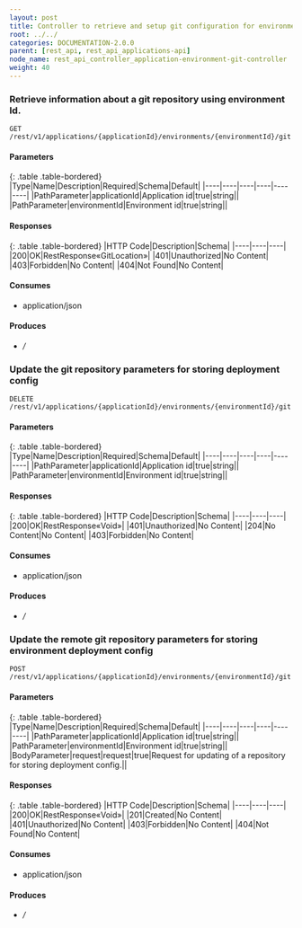 ```yaml
---
layout: post
title: Controller to retrieve and setup git configuration for environment deployment configuration.
root: ../../
categories: DOCUMENTATION-2.0.0
parent: [rest_api, rest_api_applications-api]
node_name: rest_api_controller_application-environment-git-controller
weight: 40
---
```


### Retrieve information about a git repository using environment Id.
```
GET /rest/v1/applications/{applicationId}/environments/{environmentId}/git
```

#### Parameters

{: .table .table-bordered}
|Type|Name|Description|Required|Schema|Default|
|----|----|----|----|----|----|
|PathParameter|applicationId|Application id|true|string||
|PathParameter|environmentId|Environment id|true|string||


#### Responses

{: .table .table-bordered}
|HTTP Code|Description|Schema|
|----|----|----|
|200|OK|RestResponse«GitLocation»|
|401|Unauthorized|No Content|
|403|Forbidden|No Content|
|404|Not Found|No Content|


#### Consumes

* application/json

#### Produces

* */*

### Update the git repository parameters for storing deployment config
```
DELETE /rest/v1/applications/{applicationId}/environments/{environmentId}/git
```

#### Parameters

{: .table .table-bordered}
|Type|Name|Description|Required|Schema|Default|
|----|----|----|----|----|----|
|PathParameter|applicationId|Application id|true|string||
|PathParameter|environmentId|Environment id|true|string||


#### Responses

{: .table .table-bordered}
|HTTP Code|Description|Schema|
|----|----|----|
|200|OK|RestResponse«Void»|
|401|Unauthorized|No Content|
|204|No Content|No Content|
|403|Forbidden|No Content|


#### Consumes

* application/json

#### Produces

* */*

### Update the remote git repository parameters for storing environment deployment config
```
POST /rest/v1/applications/{applicationId}/environments/{environmentId}/git
```

#### Parameters

{: .table .table-bordered}
|Type|Name|Description|Required|Schema|Default|
|----|----|----|----|----|----|
|PathParameter|applicationId|Application id|true|string||
|PathParameter|environmentId|Environment id|true|string||
|BodyParameter|request|request|true|Request for updating of a repository for storing deployment config.||


#### Responses

{: .table .table-bordered}
|HTTP Code|Description|Schema|
|----|----|----|
|200|OK|RestResponse«Void»|
|201|Created|No Content|
|401|Unauthorized|No Content|
|403|Forbidden|No Content|
|404|Not Found|No Content|


#### Consumes

* application/json

#### Produces

* */*

